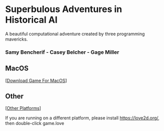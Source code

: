 # Superbulous Adventures in Historical AI

A beautiful computational adventure created by three programming mavericks.

### Samy Bencherif - Casey Belcher - Gage Miller

## MacOS

[[Download Game For MacOS](https://github.com/SamyBencherif/csc333-history-of-ai-hosted/releases/download/0.0.1/history-of-ai-macOS.zip)]

## Other

[[Other Platforms](https://github.com/SamyBencherif/csc333-history-of-ai-hosted/releases/download/0.0.1/history-of-ai-multiplatform.love)]

If you are running on a different platform, please install https://love2d.org/, then double-click game.love
